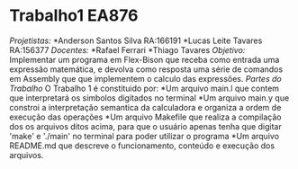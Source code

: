 # Trabalho1 EA876
  
  *Projetistas:*
   *Anderson Santos Silva RA:166191
   *Lucas Leite Tavares   RA:156377
  *Docentes:*
   *Rafael Ferrari
   *Thiago Tavares
  *Objetivo:*
  Implementar um programa em Flex-Bison que receba como entrada uma expressão
  matemática, e devolva como resposta uma série de comandos em Assembly que 
  que implementem o calculo das expressões.
  *Partes do Trabalho*
  O Trabalho 1 é constituido por:
   *Um arquivo main.l que contem que interpretará os simbolos digitados no terminal
   *Um arquivo main.y que constroi a interpretação semantica da calculadora e organiza
   a ordem de execução das operações
   *Um arquivo Makefile que realiza a compilação dos os arquivos ditos acima, para que 
   o usuário apenas tenha que digitar 'make' e './main' no terminal para poder utilizar
   o programa
   *Um arquivo README.md que descreve o funcionamento, conteúdo e execução dos arquivos.
